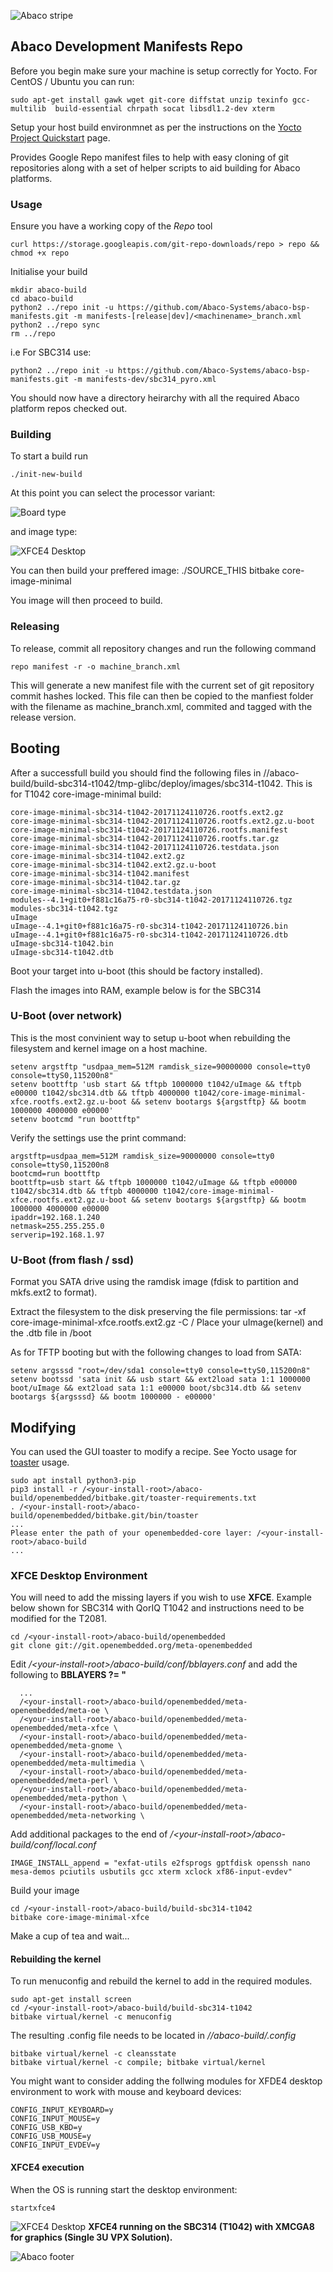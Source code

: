 ![Abaco stripe](https://github.com/ross-abaco/rtp-motion-estimation/blob/master/abaco/Abaco_background-1000x275.png?raw=true)
## Abaco Development Manifests Repo


Before you begin make sure your machine is setup correctly for Yocto. For CentOS / Ubuntu you can run:

    sudo apt-get install gawk wget git-core diffstat unzip texinfo gcc-multilib  build-essential chrpath socat libsdl1.2-dev xterm

Setup your host build environmnet as per the instructions on the [Yocto Project Quickstart](https://www.yoctoproject.org/docs/1.8/yocto-project-qs/yocto-project-qs.html) page.

Provides Google Repo manifest files to help with easy cloning of git
repositories along with a set of helper scripts to aid building for Abaco
platforms.

### Usage

Ensure you have a working copy of the *Repo* tool

    curl https://storage.googleapis.com/git-repo-downloads/repo > repo && chmod +x repo

Initialise your build

```
mkdir abaco-build
cd abaco-build
python2 ../repo init -u https://github.com/Abaco-Systems/abaco-bsp-manifests.git -m manifests-[release|dev]/<machinename>_branch.xml
python2 ../repo sync
rm ../repo
```
i.e For SBC314 use:
```
python2 ../repo init -u https://github.com/Abaco-Systems/abaco-bsp-manifests.git -m manifests-dev/sbc314_pyro.xml
```

You should now have a directory heirarchy with all the required Abaco platform
repos checked out.

### Building

To start a build run

    ./init-new-build

At this point you can select the processor variant:

![Board type](/images/yocto-board-select.png)

and image type:

![XFCE4 Desktop](/images/yocto-image-select.png)

You can then build your preffered image:
    ./SOURCE_THIS
    bitbake core-image-minimal

You image will then proceed to build.

### Releasing

To release, commit all repository changes and run the following command

    repo manifest -r -o machine_branch.xml

This will generate a new manifest file with the current set of git
repository commit hashes locked. This file can then be copied to the
manfiest folder with the filename as machine_branch.xml, commited
and tagged with the release version.

## Booting
After a successfull build you should find the following files in /<your-install-root>/abaco-build/build-sbc314-t1042/tmp-glibc/deploy/images/sbc314-t1042. This is for T1042 core-image-minimal build:
```
core-image-minimal-sbc314-t1042-20171124110726.rootfs.ext2.gz
core-image-minimal-sbc314-t1042-20171124110726.rootfs.ext2.gz.u-boot
core-image-minimal-sbc314-t1042-20171124110726.rootfs.manifest
core-image-minimal-sbc314-t1042-20171124110726.rootfs.tar.gz
core-image-minimal-sbc314-t1042-20171124110726.testdata.json
core-image-minimal-sbc314-t1042.ext2.gz
core-image-minimal-sbc314-t1042.ext2.gz.u-boot
core-image-minimal-sbc314-t1042.manifest
core-image-minimal-sbc314-t1042.tar.gz
core-image-minimal-sbc314-t1042.testdata.json
modules--4.1+git0+f881c16a75-r0-sbc314-t1042-20171124110726.tgz
modules-sbc314-t1042.tgz
uImage
uImage--4.1+git0+f881c16a75-r0-sbc314-t1042-20171124110726.bin
uImage--4.1+git0+f881c16a75-r0-sbc314-t1042-20171124110726.dtb
uImage-sbc314-t1042.bin
uImage-sbc314-t1042.dtb
```
Boot your target into u-boot (this should be factory installed).

Flash the images into RAM, example below is for the SBC314

### U-Boot (over network)
This is the most convinient way to setup u-boot when rebuilding the filesystem and kernel image on a host machine.
```
setenv argstftp "usdpaa_mem=512M ramdisk_size=90000000 console=tty0 console=ttyS0,115200n8"
setenv boottftp 'usb start && tftpb 1000000 t1042/uImage && tftpb e00000 t1042/sbc314.dtb && tftpb 4000000 t1042/core-image-minimal-xfce.rootfs.ext2.gz.u-boot && setenv bootargs ${argstftp} && bootm 1000000 4000000 e00000'
setenv bootcmd "run boottftp"
```
Verify the settings use the print command:

```
argstftp=usdpaa_mem=512M ramdisk_size=90000000 console=tty0 console=ttyS0,115200n8
bootcmd=run boottftp
boottftp=usb start && tftpb 1000000 t1042/uImage && tftpb e00000 t1042/sbc314.dtb && tftpb 4000000 t1042/core-image-minimal-xfce.rootfs.ext2.gz.u-boot && setenv bootargs ${argstftp} && bootm 1000000 4000000 e00000
ipaddr=192.168.1.240
netmask=255.255.255.0
serverip=192.168.1.97
```
### U-Boot (from flash / ssd)
Format you SATA drive using the ramdisk image (fdisk to partition and mkfs.ext2 to format).

Extract the filesystem to the disk preserving the file permissions:
    tar -xf core-image-minimal-xfce.rootfs.ext2.gz -C /<mountpoint>
Place your uImage(kernel) and the .dtb file in /boot

As for TFTP booting but with the following changes to load from SATA:
```
setenv argsssd "root=/dev/sda1 console=tty0 console=ttyS0,115200n8"
setenv bootssd 'sata init && usb start && ext2load sata 1:1 1000000 boot/uImage && ext2load sata 1:1 e00000 boot/sbc314.dtb && setenv bootargs ${argsssd} && bootm 1000000 - e00000'
```
## Modifying
You can used the GUI toaster to modify a recipe. See Yocto usage for [toaster](https://www.yoctoproject.org/tools-resources/projects/toaster) usage.
```
sudo apt install python3-pip
pip3 install -r /<your-install-root>/abaco-build/openembedded/bitbake.git/toaster-requirements.txt
. /<your-install-root>/abaco-build/openembedded/bitbake.git/bin/toaster
...
Please enter the path of your openembedded-core layer: /<your-install-root>/abaco-build
...
```
### XFCE Desktop Environment
You will need to add the missing layers if you wish to use **XFCE**. Example below shown for SBC314 with QorIQ T1042 and instructions need to be modified for the T2081.
```
cd /<your-install-root>/abaco-build/openembedded
git clone git://git.openembedded.org/meta-openembedded
```
Edit *\/\<your-install-root\>/abaco-build/conf/bblayers.conf* and add the following to **BBLAYERS  ?= "**
```
  ...
  /<your-install-root>/abaco-build/openembedded/meta-openembedded/meta-oe \
  /<your-install-root>/abaco-build/openembedded/meta-openembedded/meta-xfce \
  /<your-install-root>/abaco-build/openembedded/meta-openembedded/meta-gnome \
  /<your-install-root>/abaco-build/openembedded/meta-openembedded/meta-multimedia \
  /<your-install-root>/abaco-build/openembedded/meta-openembedded/meta-perl \
  /<your-install-root>/abaco-build/openembedded/meta-openembedded/meta-python \
  /<your-install-root>/abaco-build/openembedded/meta-openembedded/meta-networking \
```
Add additional packages to the end of *\/\<your-install-root\>/abaco-build/conf/local.conf*
```
IMAGE_INSTALL_append = "exfat-utils e2fsprogs gptfdisk openssh nano mesa-demos pciutils usbutils gcc xterm xclock xf86-input-evdev"
```
Build your image
```
cd /<your-install-root>/abaco-build/build-sbc314-t1042
bitbake core-image-minimal-xfce
```
Make a cup of tea and wait...

#### Rebuilding the kernel
To run menuconfig and rebuild the kernel to add in the required modules.
```
sudo apt-get install screen
cd /<your-install-root>/abaco-build/build-sbc314-t1042
bitbake virtual/kernel -c menuconfig
```
The resulting .config file needs to be located in */<your-install-root>/abaco-build/.config*
```
bitbake virtual/kernel -c cleansstate
bitbake virtual/kernel -c compile; bitbake virtual/kernel
```
You might want to consider adding the follwing modules for XFDE4 desktop environment to work with mouse and keyboard devices:
```
CONFIG_INPUT_KEYBOARD=y
CONFIG_INPUT_MOUSE=y
CONFIG_USB_KBD=y
CONFIG_USB_MOUSE=y
CONFIG_INPUT_EVDEV=y
```
#### XFCE4 execution
When the OS is running start the desktop environment:
```
startxfce4
```
![XFCE4 Desktop](/images/PPC-Yocto-XFCE4.png)
**XFCE4 running on the SBC314 (T1042) with XMCGA8 for graphics (Single 3U VPX Solution).**

![Abaco footer](https://github.com/ross-abaco/rtp-motion-estimation/blob/master/abaco/Abaco%20Footer1000x100.png)

